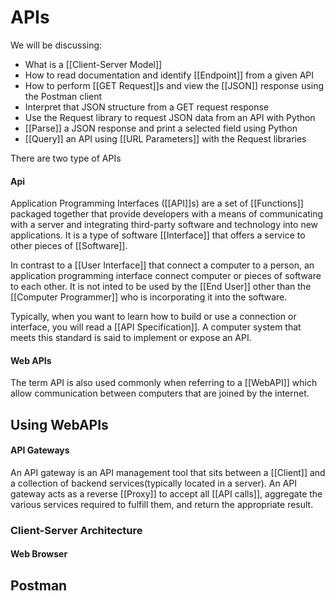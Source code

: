 # APIs 
We will be discussing: 
* What is a [[Client-Server Model]] 
* How to read documentation and identify [[Endpoint]] from a given API 
* How to perform [[GET Request]]s and view the [[JSON]] response using the Postman client
* Interpret that JSON structure from a GET request response 
* Use the Request library to request JSON data from an API with Python 
* [[Parse]] a JSON response and print a selected field using Python 
* [[Query]] an API using [[URL Parameters]] with the Request libraries 

There are two type of APIs 

#### Api
Application Programming Interfaces ([[API]]s) are a set of [[Functions]] packaged together that provide developers with a means of communicating with a server and integrating third-party software and technology into new applications. It is a type of software [[Interface]] that offers a service to other pieces of [[Software]]. 

In contrast to a [[User Interface]] that connect a computer to a person, an application programming interface connect computer or pieces of software to each other. It is not inted to be used by the [[End User]] other than the [[Computer Programmer]] who is incorporating it into the software. 

Typically, when you want to learn how to build or use a connection or interface, you will read a [[API Specification]]. A computer system that meets this standard is said to implement or expose an API. 

#### Web APIs

The term API is also used commonly when referring to a [[WebAPI]] which allow communication between computers that are joined by the internet. 

## Using WebAPIs

#### API Gateways 

An API gateway is an API management tool that sits between a [[Client]] and a collection of backend services(typically located in a server). An API gateway acts as a reverse [[Proxy]] to accept all  [[API calls]], aggregate the various services required to fulfill them, and return the appropriate result.

### Client-Server Architecture [](https://teachcomputerscience.com/client-server-architecture/#Client-Side_Server_Side)



#### Web Browser

## Postman 






